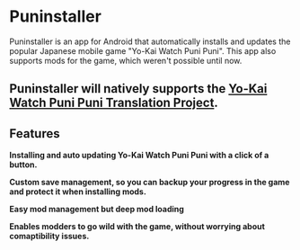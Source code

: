 # Puninstaller
Puninstaller is an app for Android that automatically installs and updates the popular Japanese mobile game "Yo-Kai Watch Puni Puni".
This app also supports mods for the game, which weren't possible until now.

## Puninstaller will natively supports the [Yo-Kai Watch Puni Puni Translation Project](https://discord.gg/Vf9WeFbSJp).


## Features
**Installing and auto updating Yo-Kai Watch Puni Puni with a click of a button.**

**Custom save management, so you can backup your progress in the game and protect it when installing mods.**

**Easy mod management but deep mod loading**

**Enables modders to go wild with the game, without worrying about comaptibility issues.**

